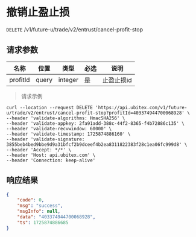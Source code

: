 # 撤销止盈止损

`DELETE` /v1/future-u/trade/v2/entrust/cancel-profit-stop

## 请求参数

| 名称     | 位置  | 类型    | 必选 | 说明       |
| -------- | ----- | ------- | ---- | ---------- |
| profitId | query | integer | 是   | 止盈止损id |

> 请求示例

```shell
curl --location --request DELETE 'https://api.ubitex.com/v1/future-u/trade/v2/entrust/cancel-profit-stop?profitId=403374944700068928' \
--header 'validate-algorithms: HmacSHA256' \
--header 'validate-appkey: 2fa91add-388c-44f2-8365-f4b72886c135' \
--header 'validate-recvwindow: 60000' \
--header 'validate-timestamp: 1725874886160' \
--header 'validate-signature: 3855beb4bed9bbe9d9a31bfcf2b9dceef4b2ea8311822383f28c1ea06fc999d8' \
--header 'Accept: */*' \
--header 'Host: api.ubitex.com' \
--header 'Connection: keep-alive'
```

## 响应结果

```json
{
    "code": 0,
    "msg": "success",
    "msgInfo": null,
    "data": "403374944700068928",
    "ts": 1725874886685
}
```

